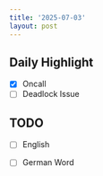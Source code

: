 ```yaml
---
title: '2025-07-03'
layout: post
---
```


**Daily Highlight**
---

- [x] Oncall
- [ ] Deadlock Issue

**TODO**
---

- [ ] English
- [ ] German Word


